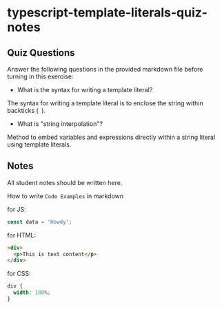# typescript-template-literals-quiz-notes

## Quiz Questions

Answer the following questions in the provided markdown file before turning in this exercise:

- What is the syntax for writing a template literal?

The syntax for writing a template literal is to enclose the string within backticks (` `).

- What is "string interpolation"?

Method to embed variables and expressions directly within a string literal using template literals.

## Notes

All student notes should be written here.

How to write `Code Examples` in markdown

for JS:

```javascript
const data = 'Howdy';
```

for HTML:

```html
<div>
  <p>This is text content</p>
</div>
```

for CSS:

```css
div {
  width: 100%;
}
```
